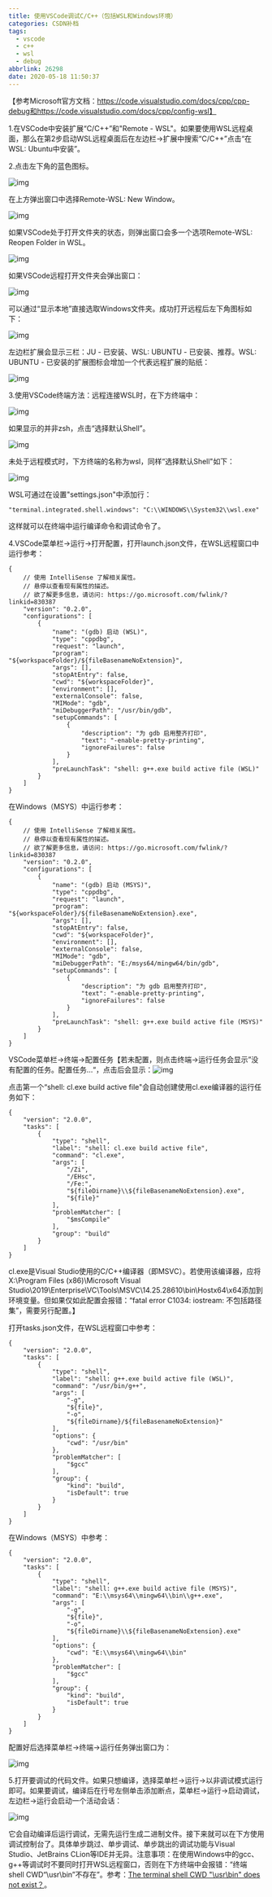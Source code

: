 ```yaml
---
title: 使用VSCode调试C/C++（包括WSL和Windows环境）
categories: CSDN补档
tags:
  - vscode
  - c++
  - wsl
  - debug
abbrlink: 26298
date: 2020-05-18 11:50:37
---
```


【参考Microsoft官方文档：https://code.visualstudio.com/docs/cpp/cpp-debug和https://code.visualstudio.com/docs/cpp/config-wsl】

1.在VSCode中安装扩展“C/C++”和"Remote - WSL"。如果要使用WSL远程桌面，那么在第2步启动WSL远程桌面后在左边栏->扩展中搜索“C/C++”点击“在WSL: Ubuntu中安装”。

2.点击左下角的蓝色图标。

![img](2020-05/2020051810074837.png)

在上方弹出窗口中选择Remote-WSL: New Window。

![img](2020-05/20200518101022983.png)

如果VSCode处于打开文件夹的状态，则弹出窗口会多一个选项Remote-WSL: Reopen Folder in WSL。

![img](2020-05/20200518101144871.png)

如果VSCode远程打开文件夹会弹出窗口：

![img](2020-05/20200518101312949.png)

可以通过“显示本地”直接选取Windows文件夹。成功打开远程后左下角图标如下：

![img](2020-05/20200518101413501.png)

左边栏扩展会显示三栏：JU - 已安装、WSL: UBUNTU - 已安装、推荐。WSL: UBUNTU - 已安装的扩展图标会增加一个代表远程扩展的贴纸：

![img](2020-05/2020051811371472.png)

3.使用VSCode终端方法：远程连接WSL时，在下方终端中：

![img](2020-05/2020051810161070.png)

如果显示的并非zsh，点击“选择默认Shell”。

![img](2020-05/20200518101728287.png)

未处于远程模式时，下方终端的名称为wsl，同样“选择默认Shell"如下：

![img](2020-05/20200518101922278.png)

WSL可通过在设置"settings.json"中添加行：

```
"terminal.integrated.shell.windows": "C:\\WINDOWS\\System32\\wsl.exe"
```

这样就可以在终端中运行编译命令和调试命令了。

4.VSCode菜单栏->运行->打开配置，打开launch.json文件，在WSL远程窗口中运行参考：

```
{
    // 使用 IntelliSense 了解相关属性。 
    // 悬停以查看现有属性的描述。
    // 欲了解更多信息，请访问: https://go.microsoft.com/fwlink/?linkid=830387
    "version": "0.2.0",
    "configurations": [
        {
            "name": "(gdb) 启动 (WSL)",
            "type": "cppdbg",
            "request": "launch",
            "program": "${workspaceFolder}/${fileBasenameNoExtension}",
            "args": [],
            "stopAtEntry": false,
            "cwd": "${workspaceFolder}",
            "environment": [],
            "externalConsole": false,
            "MIMode": "gdb",
            "miDebuggerPath": "/usr/bin/gdb",
            "setupCommands": [
                {
                    "description": "为 gdb 启用整齐打印",
                    "text": "-enable-pretty-printing",
                    "ignoreFailures": false
                }
            ],
            "preLaunchTask": "shell: g++.exe build active file (WSL)"
        }
    ]
}
```

在Windows（MSYS）中运行参考：

```
{
    // 使用 IntelliSense 了解相关属性。 
    // 悬停以查看现有属性的描述。
    // 欲了解更多信息，请访问: https://go.microsoft.com/fwlink/?linkid=830387
    "version": "0.2.0",
    "configurations": [
        {
            "name": "(gdb) 启动 (MSYS)",
            "type": "cppdbg",
            "request": "launch",
            "program": "${workspaceFolder}/${fileBasenameNoExtension}.exe",
            "args": [],
            "stopAtEntry": false,
            "cwd": "${workspaceFolder}",
            "environment": [],
            "externalConsole": false,
            "MIMode": "gdb",
            "miDebuggerPath": "E:/msys64/mingw64/bin/gdb",
            "setupCommands": [
                {
                    "description": "为 gdb 启用整齐打印",
                    "text": "-enable-pretty-printing",
                    "ignoreFailures": false
                }
            ],
            "preLaunchTask": "shell: g++.exe build active file (MSYS)"
        }
    ]
}
```

VSCode菜单栏->终端->配置任务【若未配置，则点击终端->运行任务会显示”没有配置的任务。配置任务…“，点击后会显示：![img](2020-05/20200522134911104.png)

点击第一个“shell: cl.exe build active file"会自动创建使用cl.exe编译器的运行任务如下：

```
{
	"version": "2.0.0",
	"tasks": [
		{
			"type": "shell",
			"label": "shell: cl.exe build active file",
			"command": "cl.exe",
			"args": [
				"/Zi",
				"/EHsc",
				"/Fe:",
				"${fileDirname}\\${fileBasenameNoExtension}.exe",
				"${file}"
			],
			"problemMatcher": [
				"$msCompile"
			],
			"group": "build"
		}
	]
}
```

cl.exe是Visual Studio使用的C/C++编译器（即MSVC）。若使用该编译器，应将X:\Program Files (x86)\Microsoft Visual Studio\2019\Enterprise\VC\Tools\MSVC\14.25.28610\bin\Hostx64\x64添加到环境变量。但如果仅如此配置会报错：“fatal error C1034: iostream: 不包括路径集”，需要另行配置。】

打开tasks.json文件，在WSL远程窗口中参考：

```
{
	"version": "2.0.0",
	"tasks": [
		{
			"type": "shell",
			"label": "shell: g++.exe build active file (WSL)",
			"command": "/usr/bin/g++",
			"args": [
				"-g",
				"${file}",
				"-o",
				"${fileDirname}/${fileBasenameNoExtension}"
			],
			"options": {
				"cwd": "/usr/bin"
			},
			"problemMatcher": [
				"$gcc"
			],
			"group": {
				"kind": "build",
				"isDefault": true
			}
		}
	]
}
```

在Windows（MSYS）中参考：

```
{
	"version": "2.0.0",
	"tasks": [
		{
			"type": "shell",
			"label": "shell: g++.exe build active file (MSYS)",
			"command": "E:\\msys64\\mingw64\\bin\\g++.exe",
			"args": [
				"-g",
				"${file}",
				"-o",
				"${fileDirname}\\${fileBasenameNoExtension}.exe"
			],
			"options": {
				"cwd": "E:\\msys64\\mingw64\\bin"
			},
			"problemMatcher": [
				"$gcc"
			],
			"group": {
				"kind": "build",
				"isDefault": true
			}
		}
	]
}
```

配置好后选择菜单栏->终端->运行任务弹出窗口为：

![img](2020-05/20200518102840162.png)

5.打开要调试的代码文件。如果只想编译，选择菜单栏->运行->以非调试模式运行即可。如果要调试，编译后在行号左侧单击添加断点，菜单栏->运行->启动调试，左边栏->运行会启动一个活动会话：

![img](2020-05/20200518113952590.png)

它会自动编译后运行调试，无需先运行生成二进制文件。接下来就可以在下方使用调试控制台了。具体单步跳过、单步调试、单步跳出的调试功能与Visual Studio、JetBrains CLion等IDE并无异。注意事项：在使用Windows中的gcc、g++等调试时不要同时打开WSL远程窗口，否则在下方终端中会报错：“终端 shell CWD“\usr\bin”不存在”。参考：[The terminal shell CWD "\usr\bin" does not exist？](https://www.zhihu.com/question/380270740/answer/1229921060)。